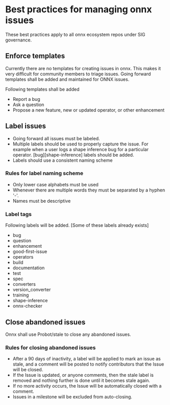 # Best practices for managing onnx issues
These best practices apply to all onnx ecosystem repos under SIG governance.

## Enforce templates
Currently there are no templates for creating issues in onnx. This makes it very difficult for community members to triage issues. Going forward templates shall be added and maintained for ONNX issues.

Following templates shall be added
* Report a bug
* Ask a question
* Propose a new feature, new or updated operator, or other enhancement


## Label issues

* Going forward all issues must be labeled. 
* Multiple labels should be used to properly capture the issue. For example when a user logs a shape inference bug for a particular operator.  [bug][shape-inference] labels should be added.
* Labels should use a consistent naming scheme

### Rules for label naming scheme

* Only lower case alphabets must be used
* Whenever there are multiple words they must be separated by a hyphen '-'.
* Names must be descriptive

### Label tags

Following labels will be added. [Some of these labels already exists]
* bug
* question
* enhancement
* good-first-issue
* operators
* build
* documentation
* test
* spec
* converters
* version_converter
* training
* shape-inference
* onnx-checker


## Close abandoned issues

Onnx shall use Probot/stale to close any abandoned issues.

### Rules for closing abandoned issues

* After a 90 days of inactivity, a label will be applied to mark an issue as stale, and a comment will be posted to notify contributors that the Issue will be closed.
* If the Issue is updated, or anyone comments, then the stale label is removed and nothing further is done until it becomes stale again.
* If no more activity occurs, the Issue will be automatically closed with a comment.
* Issues in a milestone will be excluded from auto-closing.
